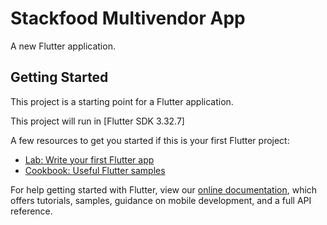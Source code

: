 # Stackfood Multivendor App

A new Flutter application.

## Getting Started

This project is a starting point for a Flutter application.

This project will run in  [Flutter SDK 3.32.7]

A few resources to get you started if this is your first Flutter project:

- [Lab: Write your first Flutter app](https://flutter.dev/docs/get-started/codelab)
- [Cookbook: Useful Flutter samples](https://flutter.dev/docs/cookbook)

For help getting started with Flutter, view our
[online documentation](https://flutter.dev/docs), which offers tutorials,
samples, guidance on mobile development, and a full API reference.
